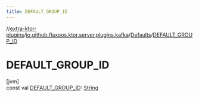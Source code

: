 ```yaml
---
title: DEFAULT_GROUP_ID
---
```

//[extra-ktor-plugins](../../../index.md)/[io.github.flaxoos.ktor.server.plugins.kafka](../index.md)/[Defaults](index.md)/[DEFAULT_GROUP_ID](-d-e-f-a-u-l-t_-g-r-o-u-p_-i-d.md)



# DEFAULT_GROUP_ID



[jvm]\
const val [DEFAULT_GROUP_ID](-d-e-f-a-u-l-t_-g-r-o-u-p_-i-d.md): [String](https://kotlinlang.org/api/latest/jvm/stdlib/kotlin/-string/index.md)





